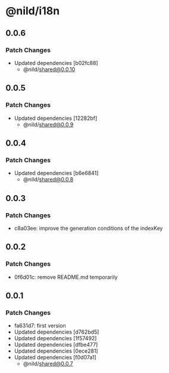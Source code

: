 # @nild/i18n

## 0.0.6

### Patch Changes

- Updated dependencies [b02fc88]
  - @nild/shared@0.0.10

## 0.0.5

### Patch Changes

- Updated dependencies [12282bf]
  - @nild/shared@0.0.9

## 0.0.4

### Patch Changes

- Updated dependencies [b6e6841]
  - @nild/shared@0.0.8

## 0.0.3

### Patch Changes

- c8a03ee: improve the generation conditions of the indexKey

## 0.0.2

### Patch Changes

- 0f6d01c: remove README.md temporarily

## 0.0.1

### Patch Changes

- fa631d7: first version
- Updated dependencies [d762bd5]
- Updated dependencies [1f57492]
- Updated dependencies [dfbe477]
- Updated dependencies [0ece281]
- Updated dependencies [f0d07a1]
  - @nild/shared@0.0.7
